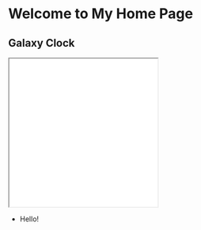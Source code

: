 ---
---

# Welcome to My Home Page

## Galaxy Clock

<iframe height="300" width="300" scrolling="no" src="GalaxyClock/Game.html" title="GalaxyClock"></iframe>

- Hello!
